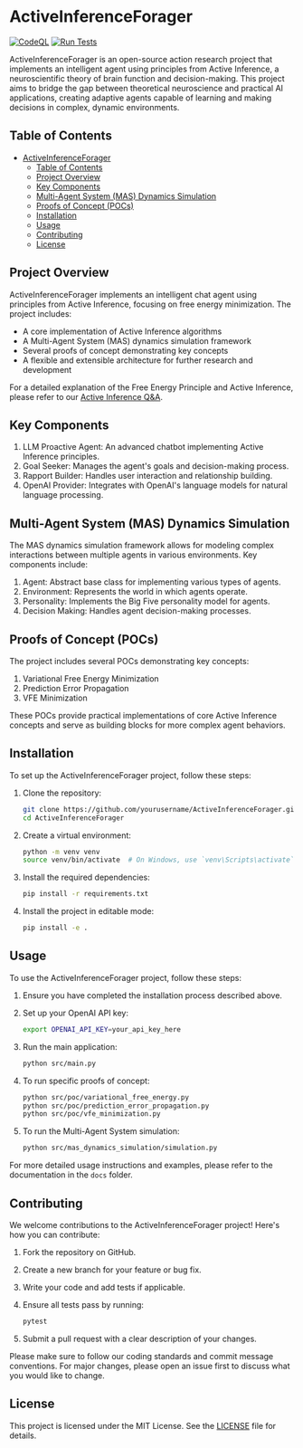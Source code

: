 # ActiveInferenceForager

[![CodeQL](https://github.com/leonvanbokhorst/ActiveInferenceForager/actions/workflows/github-code-scanning/codeql/badge.svg)](https://github.com/leonvanbokhorst/ActiveInferenceForager/actions/workflows/github-code-scanning/codeql) [![Run Tests](https://github.com/leonvanbokhorst/ActiveInferenceForager/actions/workflows/run-tests.yml/badge.svg)](https://github.com/leonvanbokhorst/ActiveInferenceForager/actions/workflows/run-tests.yml)

ActiveInferenceForager is an open-source action research project that implements an intelligent agent using principles from Active Inference, a neuroscientific theory of brain function and decision-making. This project aims to bridge the gap between theoretical neuroscience and practical AI applications, creating adaptive agents capable of learning and making decisions in complex, dynamic environments.

## Table of Contents

- [ActiveInferenceForager](#activeinferenceforager)
  - [Table of Contents](#table-of-contents)
  - [Project Overview](#project-overview)
  - [Key Components](#key-components)
  - [Multi-Agent System (MAS) Dynamics Simulation](#multi-agent-system-mas-dynamics-simulation)
  - [Proofs of Concept (POCs)](#proofs-of-concept-pocs)
  - [Installation](#installation)
  - [Usage](#usage)
  - [Contributing](#contributing)
  - [License](#license)

## Project Overview

ActiveInferenceForager implements an intelligent chat agent using principles from Active Inference, focusing on free energy minimization. The project includes:

- A core implementation of Active Inference algorithms
- A Multi-Agent System (MAS) dynamics simulation framework
- Several proofs of concept demonstrating key concepts
- A flexible and extensible architecture for further research and development

For a detailed explanation of the Free Energy Principle and Active Inference, please refer to our [Active Inference Q&A](docs/active-inference-qa.md).

## Key Components

1. LLM Proactive Agent: An advanced chatbot implementing Active Inference principles.
2. Goal Seeker: Manages the agent's goals and decision-making process.
3. Rapport Builder: Handles user interaction and relationship building.
4. OpenAI Provider: Integrates with OpenAI's language models for natural language processing.

## Multi-Agent System (MAS) Dynamics Simulation

The MAS dynamics simulation framework allows for modeling complex interactions between multiple agents in various environments. Key components include:

1. Agent: Abstract base class for implementing various types of agents.
2. Environment: Represents the world in which agents operate.
3. Personality: Implements the Big Five personality model for agents.
4. Decision Making: Handles agent decision-making processes.

## Proofs of Concept (POCs)

The project includes several POCs demonstrating key concepts:

1. Variational Free Energy Minimization
2. Prediction Error Propagation
3. VFE Minimization

These POCs provide practical implementations of core Active Inference concepts and serve as building blocks for more complex agent behaviors.

## Installation

To set up the ActiveInferenceForager project, follow these steps:

1. Clone the repository:

   ```bash
   git clone https://github.com/yourusername/ActiveInferenceForager.git
   cd ActiveInferenceForager
   ```

2. Create a virtual environment:

   ```bash
   python -m venv venv
   source venv/bin/activate  # On Windows, use `venv\Scripts\activate`
   ```

3. Install the required dependencies:

   ```bash
   pip install -r requirements.txt
   ```

4. Install the project in editable mode:

   ```bash
   pip install -e .
   ```

## Usage

To use the ActiveInferenceForager project, follow these steps:

1. Ensure you have completed the installation process described above.

2. Set up your OpenAI API key:

   ```bash
   export OPENAI_API_KEY=your_api_key_here
   ```

3. Run the main application:

   ```bash
   python src/main.py
   ```

4. To run specific proofs of concept:

   ```bash
   python src/poc/variational_free_energy.py
   python src/poc/prediction_error_propagation.py
   python src/poc/vfe_minimization.py
   ```

5. To run the Multi-Agent System simulation:

   ```bash
   python src/mas_dynamics_simulation/simulation.py
   ```

For more detailed usage instructions and examples, please refer to the documentation in the `docs` folder.

## Contributing

We welcome contributions to the ActiveInferenceForager project! Here's how you can contribute:

1. Fork the repository on GitHub.
2. Create a new branch for your feature or bug fix.
3. Write your code and add tests if applicable.
4. Ensure all tests pass by running:

   ```bash
   pytest
   ```

5. Submit a pull request with a clear description of your changes.

Please make sure to follow our coding standards and commit message conventions. For major changes, please open an issue first to discuss what you would like to change.

## License

This project is licensed under the MIT License. See the [LICENSE](LICENSE) file for details.
